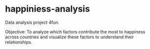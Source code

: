 # happiniess-analysis
Data analysis project 4fun.


Objective:
To analyze which factors contribute the most to happiness across countries and visualize these factors to understand their relationships.